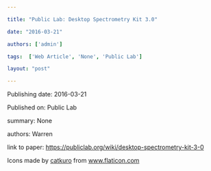 ---
title: "Public Lab: Desktop Spectrometry Kit 3.0"
date: "2016-03-21"
authors: ['admin']
tags:  ['Web Article', 'None', 'Public Lab']
layout: "post"
---
Publishing date: 2016-03-21

Published on: Public Lab

summary: None

authors: Warren

link to paper: https://publiclab.org/wiki/desktop-spectrometry-kit-3-0

Icons made by <a href="https://www.flaticon.com/free-icon/bookshelves_3576884" title="catkuro">catkuro</a> from <a href="https://www.flaticon.com/" title="Flaticon"> www.flaticon.com</a>